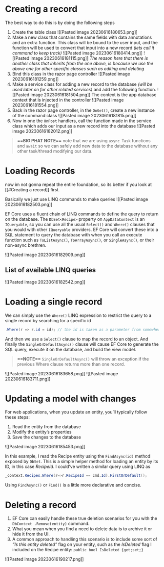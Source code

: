 # Creating a record
The best way to do this is by doing the following steps
1. Create the table class
   ![[Pasted image 20230616180653.png]]
2. Make a new class that contains the same fields with data annotations and an extra function. This class will be bound to the user input, and the function will be used to convert that input into a new record *(lets call it command to keep track)*
   ![[Pasted image 20230616180414.png]]
   ![[Pasted image 20230616181115.png]]
   *The reason here that there is another class that inherits from the one above, is because we use the above one for other specific classes such as editing and deleting*
3. Bind this class in the razor page controller
   ![[Pasted image 20230616181259.png]]
4. Make a service class for adding a new record to the database *(will be used later on for other related services)* and add the following function.
   ![[Pasted image 20230616181504.png]]
   The context is the app database context that is injected in the controller
   ![[Pasted image 20230616181554.png]]
5. Back in the razor page controller, in the `OnGet()`, create a new instance of the command class
   ![[Pasted image 20230616181815.png]]
6. Now in one the `OnPost` handlers, call the function made in the service class which adds our input as a new record into the database
   ![[Pasted image 20230616182012.png]]

> **==BIG PHAT NOTE==** note that we are using `async Task` functions and `await` so we can safely add new data to the database without any other task/thread modifying our data. 

# Loading Records
now im not gonna repeat the entire foundation, so its better if you look at [[#Creating a record]] first.

Basically we just use LINQ commands to make queries
![[Pasted image 20230616182503.png]]

EF Core uses a fluent chain of LINQ commands to define the query to return on the database.
The `DbSet<Recipe>` property on `AppDataContext` is an `IQueryable`, so you can use all the
usual `Select()` and `Where()` clauses that you would with other `IQueryable` providers. EF Core
will convert these into a SQL statement to query the database with when you call an execute
function such as `ToListAsync()`, `ToArrayAsync()`, or `SingleAsync()`, or their non-async
brethren.

![[Pasted image 20230616182909.png]]

## List of available LINQ queries
![[Pasted image 20230616182542.png]]


# Loading a single record
We can simply use the `Where()` LINQ expression to restrict the query to a single record by searching for a specific id
```cs
.Where(r => r.id = id); // the id is taken as a parameter from somewhere
```

And then we use a `Select()` clause to map the record to an object. And finally the `SingleOrDefaultAsync()` clause will cause EF Core to generate the SQL query, execute it on
the database, and build the view model.

> **==NOTE==** `SingleOrDefaultAsync()` will throw an exception if the previous Where clause returns more than one record.

![[Pasted image 20230616183658.png]]
![[Pasted image 20230616183711.png]]


# Updating a model with changes
For web applications, when you update an entity, you’ll typically follow these steps:
1. Read the entity from the database
2. Modify the entity’s properties
3. Save the changes to the database

![[Pasted image 20230616185453.png]]

In this example, I read the Recipe entity using the `FindAsync(id)` method exposed by `DbSet`.
This is a simple helper method for loading an entity by its ID, in this case *RecipeId*. I could’ve
written a similar query using LINQ as
```cs
_context.Recipes.Where(r=>r.RecipeId == cmd.Id).FirstOrDefault();
```
Using `FindAsync()` or `Find()` is a little more declarative and concise.

# Deleting a record
1. EF Core can easily handle these true deletion scenarios for you with the `DbContext .Remove(entity)` command.
2. What you mean when you find a need to delete data is to archive it or hide it from the UI.
3. A common approach to handling this scenario is to include some sort of *“Is this entity deleted”* flag on your entity, such as the *IsDeleted* flag I included on the Recipe entity: `public bool IsDeleted {get;set;}`

![[Pasted image 20230616190217.png]]

